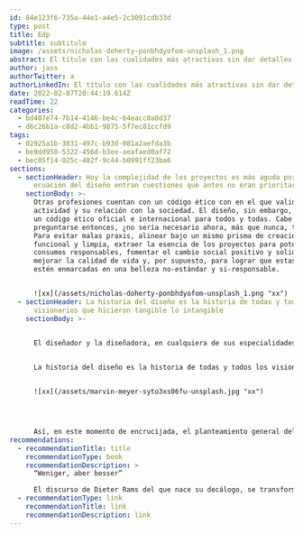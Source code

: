 ```yaml
---
id: 84e123f6-735a-44e1-a4e5-2c3091cdb33d
type: post
title: Edp
subtitle: subtitulo
image: /assets/nicholas-doherty-ponbhdyofom-unsplash_1.png
abstract: El título con las cualidades más atractivas sin dar detalles específicos.
author: jass
authorTwitter: a
authorLinkedIn: El título con las cualidades más atractivas sin dar detalles específicos.
date: 2022-02-07T20:44:19.614Z
readTime: 22
categories:
  - bd407e74-7b14-4146-be4c-64eacc0a0d37
  - d6c26b1a-c8d2-4bb1-9875-5f7ec81ccfd9
tags:
  - 02925a1b-3831-497c-b93d-081a2aefda3b
  - be9dd958-5322-456d-b3ee-aeafaed0af72
  - bec05f14-025c-482f-9c44-b0991ff23ba6
sections:
  - sectionHeader: Hoy la complejidad de los proyectos es más aguda porque en la
      ecuación del diseño entran cuestiones que antes no eran prioritarias
    sectionBody: >-
      Otras profesiones cuentan con un código ético con en el que validar su
      actividad y su relación con la sociedad. El diseño, sin embargo, no tiene
      un código ético oficial e internacional para todos y todas. Cabe
      preguntarse entonces, ¿no sería necesario ahora, más que nunca, tenerlo?
      Para evitar malas praxis, alinear bajo un mismo prisma de creación
      funcional y limpia, extraer la esencia de los proyectos para potenciar
      consumos responsables, fomentar el cambio social positivo y solidario,
      mejorar la calidad de vida y, por supuesto, para lograr que estas metas
      estén enmarcadas en una belleza no-estándar y si-responsable.


      ![xx](/assets/nicholas-doherty-ponbhdyofom-unsplash_1.png "xx")
  - sectionHeader: La historia del diseño es la historia de todas y todos los
      visionarios que hicieron tangible lo intangible
    sectionBody: >-
      

      El diseñador y la diseñadora, en cualquiera de sus especialidades, son algunos de los profesionales que cobran protagonismo en este momento de transición. Porque ellos y ellas son los que dan forma a lo que todavía no existe, a lo que vendrá, a la innovación, a los futuros. De ahí que, en este momento, su creatividad, sus conocimientos y su integridad ética sean cruciales.


      La historia del diseño es la historia de todas y todos los visionarios que hicieron tangible lo intangible y la historia de los que respondieron a las necesidades del conjunto social, de gobiernos e instituciones y del mercado y la economía. Pero, ahora, el diseñador tiene una responsabilidad añadida porque sus capacidades creativas implican no solo lo referente al uso de su creación, sino también lo referente a cómo y porqué se usa. Es decir, a algo más profundo. A lo ético.


      ![xx](/assets/marvin-meyer-syto3xs06fu-unsplash.jpg "xx")




      Así, en este momento de encrucijada, el planteamiento general del diseño no se centra solo en crear algo práctico, útil, eficiente y bello para un público concreto y objetivo. El planteamiento se abre a la búsqueda de la inclusividad y de un impacto bajo o nulo en el medioambiente. Porque, ya lo hemos comprobado, cualquier cosa, por insignificante que parezca, influye en todas las personas y en todos los entornos. Por tanto, el momento de ideación y de creación ahora tiene de forma exclusiva un único público objetivo: el total de la humanidad. Los que somos hoy y los que están por venir.
recommendations:
  - recommendationTitle: title
    recommendationType: book
    recommendationDescription: >
      “Weniger, aber besser”

      El discurso de Dieter Rams del que nace su decálogo, se transformó en un libro en 1995.
  - recommendationType: link
    recommendationTitle: link
    recommendationDescription: link
---
```

